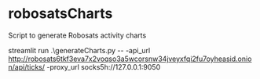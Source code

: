 # robosatsCharts
Script to generate Robosats activity charts

streamlit run .\generateCharts.py -- -api_url http://robosats6tkf3eva7x2voqso3a5wcorsnw34jveyxfqi2fu7oyheasid.onion/api/ticks/  -proxy_url socks5h://127.0.0.1:9050
